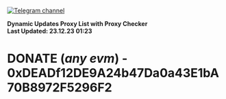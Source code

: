 [![Telegram channel](https://img.shields.io/endpoint?url=https://runkit.io/damiankrawczyk/telegram-badge/branches/master?url=https://t.me/n4z4v0d)](https://t.me/n4z4v0d) 

**Dynamic Updates Proxy List with Proxy Checker**  
**Last Updated: 23.12.23 01:23**

# DONATE (_any evm_) - 0xDEADf12DE9A24b47Da0a43E1bA70B8972F5296F2
